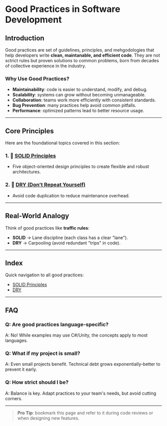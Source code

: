 # Good Practices in Software Development

## Introduction

Good practices are set of guidelines, principles, and mehgodologies that help developers write **clean, maintanable, and efficient code**. They are not sctrict rules but proven solutions to common problems, born from decades of collective experience in the industry.

### Why Use Good Practices?

- **Maintainability**: code is easier to understand, modify, and debug.
- **Scalability**: systems can grow without becoming unmanageable.
- **Collaboration**: teams work more efficiently with consistent standards.
- **Bug Prevention**: many practices help avoid common pitfalls.
- **Performance**: optimized patterns lead to better resource usage.

---

## Core Principles

Here are the foundational topics covered in this section:

### 1. 🧱 [SOLID Principles](01-SOLID-Principles/01-SOLID-Introduction.md)

- Five object-oriented design principles to create flexible and robust architectures.

### 2. 🔄 [DRY (Don't Repeat Yourself)](02-DRY-Principle.md)

- Avoid code duplication to reduce maintenance overhead.

---

## Real-World Analogy

Think of good practices like **traffic rules**:

- **SOLID** -> Lane discipline (each class has a clear "lane").
- **DRY** -> Carpooling (avoid redundant "trips" in code).

---

## Index

Quick navigation to all good practices:

- [SOLID Principles](01-SOLID-Principles/01-SOLID-Introduction.md)
- [DRY](02-DRY-Principle.md)

---

## FAQ

### Q: Are good practices language-specific?

A: No! While examples may use C#/Unity, the concepts apply to most languages.

### Q: What if my project is small?

A: Even small projects benefit. Technical debt grows exponentially-better to prevent it early.

### Q: How strict should I be?

A: Balance is key. Adapt practices to your team's needs, but avoid cutting corners.

---

> **Pro Tip**: bookmark this page and refer to it during code reviews or when designing new features.
